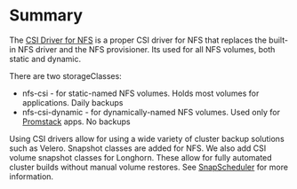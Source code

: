 # Summary
The [CSI Driver for NFS](https://github.com/kubernetes-csi/csi-driver-nfs) is a proper CSI driver for NFS that replaces the built-in NFS driver and the NFS provisioner.  Its used for all NFS volumes, both static and dynamic. 

There are two storageClasses:
* nfs-csi           - for static-named NFS volumes. Holds most volumes for applications. Daily backups
* nfs-csi-dynamic   - for dynamically-named NFS volumes. Used only for [Promstack](/manifests/monitoring) apps. No backups

Using CSI drivers allow for using a wide variety of cluster backup solutions such as Velero. Snapshot classes are added for NFS. We also add CSI volume snapshot classes for Longhorn. These allow for fully automated cluster builds without manual volume restores. See [SnapScheduler](/manifests/system/snapscheduler) for more information.